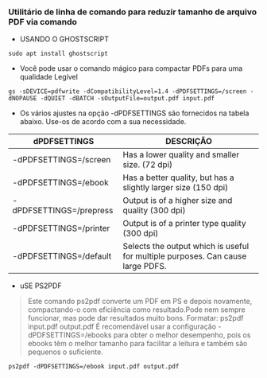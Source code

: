 <h3>Utilitário de linha de comando para reduzir tamanho de arquivo PDF via comando</h3>

* USANDO O GHOSTSCRIPT

`sudo apt install ghostscript`

* Você pode usar o comando mágico para compactar PDFs para uma qualidade Legível

`gs -sDEVICE=pdfwrite -dCompatibilityLevel=1.4 -dPDFSETTINGS=/screen -dNOPAUSE -dQUIET -dBATCH -sOutputFile=output.pdf input.pdf
`

* Os vários ajustes na opção -dPDFSETTINGS são fornecidos na tabela abaixo. Use-os de acordo com a sua necessidade.

dPDFSETTINGS | DESCRIÇÃO
-------------|----------
-dPDFSETTINGS=/screen|Has a lower quality and smaller size. (72 dpi)
-dPDFSETTINGS=/ebook|Has a better quality, but has a slightly larger size (150 dpi)
-dPDFSETTINGS=/prepress	|Output is of a higher size and quality (300 dpi)
-dPDFSETTINGS=/printer | Output is of a printer type quality (300 dpi)
-dPDFSETTINGS=/default | Selects the output which is useful for multiple purposes. Can cause large PDFS.

* uSE PS2PDF

>Este comando ps2pdf converte um PDF em PS e depois novamente, compactando-o com eficiência como resultado.Pode nem sempre funcionar, mas pode dar resultados muito bons. Formatar: ps2pdf input.pdf output.pdf
É recomendável usar a configuração -dPDFSETTINGS=/ebooks para obter o melhor desempenho, pois os ebooks têm o melhor tamanho para facilitar a leitura e também são pequenos o suficiente.

`ps2pdf -dPDFSETTINGS=/ebook input.pdf output.pdf`




